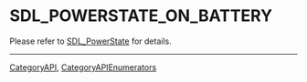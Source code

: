# SDL_POWERSTATE_ON_BATTERY

Please refer to [SDL_PowerState](SDL_PowerState) for details.

----
[CategoryAPI](CategoryAPI), [CategoryAPIEnumerators](CategoryAPIEnumerators)

